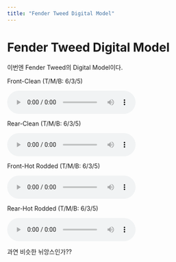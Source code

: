 ```yaml
---
title: "Fender Tweed Digital Model"
---
```

# Fender Tweed Digital Model


이번엔 Fender Tweed의 Digital Model이다.




Front-Clean (T/M/B: 6/3/5)

![audio](42fb7e3cb1a111afc9442cacb9ddd0f6.mp3)





Rear-Clean (T/M/B: 6/3/5)

![audio](e40d7b39adcf397ea535ec6a442af613.mp3)







Front-Hot Rodded (T/M/B: 6/3/5)

![audio](63f593572263500bf7f06bb369969599.mp3)





Rear-Hot Rodded (T/M/B: 6/3/5)

![audio](1b0f6ed7f8a895b61ed8b5cdde7f5f86.mp3)





과연 비슷한 뉘앙스인가??


